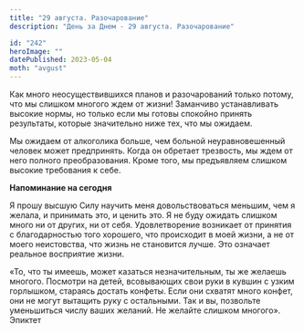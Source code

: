 ```yaml
---
title: "29 августа. Разочарование"
description: "День за Днем - 29 августа. Разочарование"

id: "242"
heroImage: ""
datePublished: 2023-05-04
moth: "avgust"
---
```


Как много неосуществившихся планов и разочарований только потому, что мы
слишком многого ждем от жизни! Заманчиво устанавливать высокие нормы, но
только если мы готовы спокойно принять результаты, которые значительно ниже
тех, что мы ожидаем.

Мы ожидаем от алкоголика больше, чем больной неуравновешенный человек может
предпринять. Когда он обретает трезвость, мы ждем от него полного
преобразования. Кроме того, мы предъявляем слишком высокие требования к себе.

**Напоминание на сегодня**

Я прошу высшую Силу научить меня довольствоваться меньшим, чем я желала, и
принимать это, и ценить это. Я не буду ожидать слишком много ни от других, ни
от себя. Удовлетворение возникает от принятия с благодарностью того хорошего,
что происходит в моей жизни, а не от моего неистовства, что жизнь не
становится лучше. Это означает реальное восприятие жизни.

«То, что ты имеешь, может казаться незначительным, ты же желаешь многого.
Посмотри на детей, всовывающих свои руки в кувшин с узким горлышком, стараясь
достать конфеты. Если они схватят много конфет, они не могут вытащить руку с
остальными. Так и вы, позвольте уменьшиться числу ваших желаний. Не желайте
слишком многого». Эпиктет
